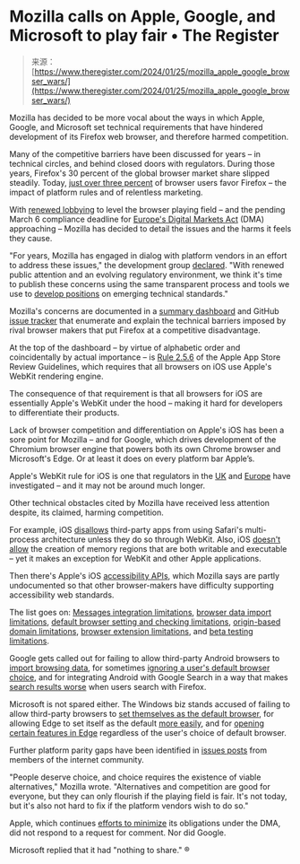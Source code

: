 <!--yml
category: 未分类
date: 2024-05-27 15:13:38
-->

# Mozilla calls on Apple, Google, and Microsoft to play fair • The Register

> 来源：[https://www.theregister.com/2024/01/25/mozilla_apple_google_browser_wars/](https://www.theregister.com/2024/01/25/mozilla_apple_google_browser_wars/)

Mozilla has decided to be more vocal about the ways in which Apple, Google, and Microsoft set technical requirements that have hindered development of its Firefox web browser, and therefore harmed competition.

Many of the competitive barriers have been discussed for years – in technical circles, and behind closed doors with regulators. During those years, Firefox's 30 percent of the global browser market share slipped steadily. Today, [just over three percent](https://gs.statcounter.com/browser-market-share#monthly-200901-202306) of browser users favor Firefox – the impact of platform rules and of relentless marketing.

With [renewed lobbying](https://www.theregister.com/2022/02/28/apple_apps_challenge/) to level the browser playing field – and the pending March 6 compliance deadline for [Europe's Digital Markets Act](https://www.theregister.com/2022/04/26/apple_ios_browser/) (DMA) approaching – Mozilla has decided to detail the issues and the harms it feels they cause.

"For years, Mozilla has engaged in dialog with platform vendors in an effort to address these issues," the development group [declared](https://blog.mozilla.org/netpolicy/2024/01/19/platform-tilt/). "With renewed public attention and an evolving regulatory environment, we think it's time to publish these concerns using the same transparent process and tools we use to [develop positions](https://github.com/mozilla/standards-positions) on emerging technical standards."

Mozilla's concerns are documented in a [summary dashboard](https://mozilla.github.io/platform-tilt/) and GitHub [issue tracker](https://github.com/mozilla/platform-tilt/issues) that enumerate and explain the technical barriers imposed by rival browser makers that put Firefox at a competitive disadvantage.

At the top of the dashboard – by virtue of alphabetic order and coincidentally by actual importance – is [Rule 2.5.6](https://developer.apple.com/app-store/review/guidelines/#software-requirements) of the Apple App Store Review Guidelines, which requires that all browsers on iOS use Apple's WebKit rendering engine.

The consequence of that requirement is that all browsers for iOS are essentially Apple's WebKit under the hood – making it hard for developers to differentiate their products.

Lack of browser competition and differentiation on Apple's iOS has been a sore point for Mozilla – and for Google, which drives development of the Chromium browser engine that powers both its own Chrome browser and Microsoft's Edge. Or at least it does on every platform bar Apple’s.

Apple's WebKit rule for iOS is one that regulators in the [UK](https://www.theregister.com/2023/12/02/uk_cma_wins_appeal_apple/) and [Europe](https://www.theregister.com/2023/11/02/apple_safari_browser/) have investigated – and it may not be around much longer.

Other technical obstacles cited by Mozilla have received less attention despite, its claimed, harming competition.

For example, iOS [disallows](https://github.com/mozilla/platform-tilt/issues/2) third-party apps from using Safari's multi-process architecture unless they do so through WebKit. Also, iOS [doesn't allow](https://github.com/mozilla/platform-tilt/issues/3) the creation of memory regions that are both writable and executable – yet it makes an exception for WebKit and other Apple applications.

Then there's Apple's iOS [accessibility APIs](https://github.com/mozilla/platform-tilt/issues/4), which Mozilla says are partly undocumented so that other browser-makers have difficulty supporting accessibility web standards.

The list goes on: [Messages integration limitations](https://github.com/mozilla/platform-tilt/issues/5), [browser data import limitations](https://github.com/mozilla/platform-tilt/issues/6), [default browser setting and checking limitations](https://github.com/mozilla/platform-tilt/issues/9), [origin-based domain limitations](https://github.com/mozilla/platform-tilt/issues/11), [browser extension limitations](https://github.com/mozilla/platform-tilt/issues/15), and [beta testing limitations](https://github.com/mozilla/platform-tilt/issues/16).

Google gets called out for failing to allow third-party Android browsers to [import browsing data](https://github.com/mozilla/platform-tilt/issues/7), for sometimes [ignoring a user's default browser choice](https://github.com/mozilla/platform-tilt/issues/8), and for integrating Android with Google Search in a way that makes [search results worse](https://github.com/mozilla/platform-tilt/issues/12) when users search with Firefox.

Microsoft is not spared either. The Windows biz stands accused of failing to allow third-party browsers to [set themselves as the default browser](https://github.com/mozilla/platform-tilt/issues/10), for allowing Edge to set itself as the default [more easily](https://github.com/mozilla/platform-tilt/issues/13), and for [opening certain features in Edge](https://github.com/mozilla/platform-tilt/issues/14) regardless of the user's choice of default browser.

Further platform parity gaps have been identified in [issues posts](https://github.com/mozilla/platform-tilt/issues) from members of the internet community.

"People deserve choice, and choice requires the existence of viable alternatives," Mozilla wrote. "Alternatives and competition are good for everyone, but they can only flourish if the playing field is fair. It's not today, but it's also not hard to fix if the platform vendors wish to do so."

Apple, which continues [efforts to minimize](https://open-web-advocacy.org/blog/apple-filing-eu-appstores/) its obligations under the DMA, did not respond to a request for comment. Nor did Google.

Microsoft replied that it had "nothing to share." ®